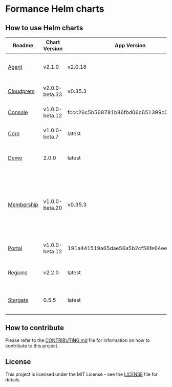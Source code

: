 # Formance Helm charts 

## How to use Helm charts

| Readme | Chart Version | App Version | Description | Hub |
|--------|---------------|-------------|-------------|-----|
| [Agent](./charts/agent/README.md) | v2.1.0 |v2.0.18 | Formance Membership Agent Helm Chart | [![Artifact HUB](https://img.shields.io/endpoint?url=https://artifacthub.io/badge/repository/agent)](https://artifacthub.io/packages/search?repo=agent) |
| [Cloudprem](./charts/cloudprem/README.md) | v2.0.0-beta.33 |v0.35.3 | Formance control-plane | [![Artifact HUB](https://img.shields.io/endpoint?url=https://artifacthub.io/badge/repository/cloudprem)](https://artifacthub.io/packages/search?repo=cloudprem) |
| [Console](./charts/console/README.md) | v1.0.0-beta.12 |fccc26c5b568781b86fbd06c651399c0edd67bac | Formance Console | [![Artifact HUB](https://img.shields.io/endpoint?url=https://artifacthub.io/badge/repository/console)](https://artifacthub.io/packages/search?repo=console) |
| [Core](./charts/core/README.md) | v1.0.0-beta.7 |latest | Formance Core Library | [![Artifact HUB](https://img.shields.io/endpoint?url=https://artifacthub.io/badge/repository/core)](https://artifacthub.io/packages/search?repo=core) |
| [Demo](./charts/demo/README.md) | 2.0.0 |latest | Formance Private Regions Demo | [![Artifact HUB](https://img.shields.io/endpoint?url=https://artifacthub.io/badge/repository/demo)](https://artifacthub.io/packages/search?repo=demo) |
| [Membership](./charts/membership/README.md) | v1.0.0-beta.20 |v0.35.3 | Formance Membership API. Manage stacks, organizations, regions, invitations, users, roles, and permissions. | [![Artifact HUB](https://img.shields.io/endpoint?url=https://artifacthub.io/badge/repository/membership)](https://artifacthub.io/packages/search?repo=membership) |
| [Portal](./charts/portal/README.md) | v1.0.0-beta.12 |191a441519a65dae56a5b2cf56fe64eee03fc059 | Formance Portal | [![Artifact HUB](https://img.shields.io/endpoint?url=https://artifacthub.io/badge/repository/portal)](https://artifacthub.io/packages/search?repo=portal) |
| [Regions](./charts/regions/README.md) | v2.2.0 |latest | Formance Private Regions Helm Chart | [![Artifact HUB](https://img.shields.io/endpoint?url=https://artifacthub.io/badge/repository/regions)](https://artifacthub.io/packages/search?repo=regions) |
| [Stargate](./charts/stargate/README.md) | 0.5.5 |latest | Formance Stargate gRPC Gateway | [![Artifact HUB](https://img.shields.io/endpoint?url=https://artifacthub.io/badge/repository/stargate)](https://artifacthub.io/packages/search?repo=stargate) |

## How to contribute

Please refer to the [CONTRIBUTING.md](./CONTRIBUTING.md) file for information on how to contribute to this project.

## License

This project is licensed under the MIT License - see the [LICENSE](./LICENSE) file for details.


